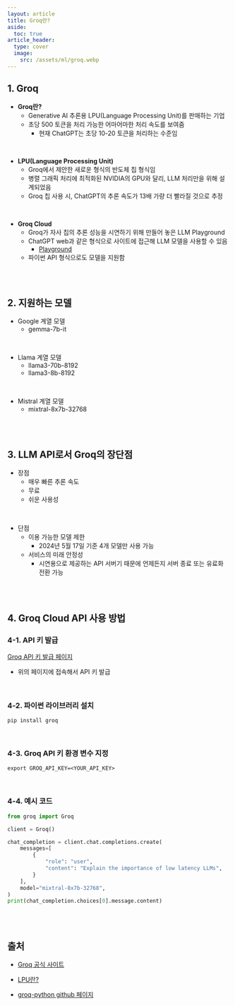 ```yaml
---
layout: article
title: Groq란?
aside:
  toc: true
article_header:
  type: cover
  image:
    src: /assets/ml/groq.webp
---
```



## 1. Groq 

- **Groq란?**
	- Generative AI 추론용 LPU(Language Processing Unit)를 판매하는 기업 
	- 초당 500 토큰을 처리 가능한 어마어마한 처리 속도를 보여줌 
		- 현재 ChatGPT는 초당 10-20 토큰을 처리하는 수준임 

<br>

- **LPU(Language Processing Unit)**
	- Groq에서 제안한 새로운 형식의 반도체 칩 형식임 
	- 병렬 그래픽 처리에 최적화된 NVIDIA의 GPU와 달리, LLM 처리만을 위해 설계되었음 
	- Groq 칩 사용 시, ChatGPT의 추론 속도가 13배 가량 더 빨라질 것으로 추정

<br> 

- **Groq Cloud** 
	- Groq가 자사 칩의 추론 성능을 시연하기 위해 만들어 놓은 LLM Playground 
	- ChatGPT web과 같은 형식으로 사이트에 접근해 LLM 모델을 사용할 수 있음 
		- [Playground](https://console.groq.com/playground?model=llama3-70b-8192)
	- 파이썬 API 형식으로도 모델을 지원함 


<br>

<br>


## 2. 지원하는 모델 

- Google 계열 모델 
	- gemma-7b-it

<br>

- Llama 계열 모델 
	- llama3-70b-8192
	- llama3-8b-8192

<br>

- Mistral 계열 모델 
	- mixtral-8x7b-32768



<br>

<br>

## 3. LLM API로서 Groq의 장단점 


- 장점 
	- 매우 빠른 추론 속도 
	- 무료 
	- 쉬운 사용성 

<br>

- 단점 
	- 이용 가능한 모델 제한
		- 2024년 5월 17일 기준 4개 모델만 사용 가능 
	- 서비스의 미래 안정성 
		- 시연용으로 제공하는 API 서버기 때문에 언제든지 서버 종료 또는 유료화 전환 가능 


<br>

<br>


## 4. Groq Cloud API 사용 방법 


### 4-1. API 키 발급 

[Groq API 키 발급 페이지](https://console.groq.com/keys)

- 위의 페이지에 접속해서  API 키 발급 

<br>

### 4-2. 파이썬 라이브러리 설치 

```shell 
pip install groq
```

<br>

### 4-3. Groq API 키 환경 변수 지정 

```shell
export GROQ_API_KEY=<YOUR_API_KEY>
```

<br>

### 4-4. 예시 코드 

```python
from groq import Groq

client = Groq()

chat_completion = client.chat.completions.create(
    messages=[
        {
            "role": "user",
            "content": "Explain the importance of low latency LLMs",
        }
    ],
    model="mixtral-8x7b-32768",
)
print(chat_completion.choices[0].message.content)
```

<br>

<br>


## 출처


- [Groq 공식 사이트](https://wow.groq.com/why-groq/)
- [LPU란?](https://tradingclue.kr/lpu%EC%97%90-%EB%8C%80%ED%95%98%EC%97%AC/)
- [groq-python github 페이지](https://github.com/groq/groq-python)
 
  
  </span>